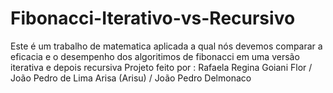 # Fibonacci-Iterativo-vs-Recursivo
Este é um trabalho de matematica aplicada a qual nós devemos comparar a eficacia e o desempenho dos algoritimos de fibonacci em uma versão iterativa e depois recursiva
Projeto feito por : Rafaela Regina Goiani Flor / João Pedro de Lima Arisa (Arisu) / João Pedro Delmonaco
              
